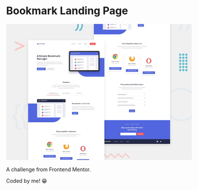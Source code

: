 # Bookmark Landing Page

![Design preview for the Bookmark landing page coding challenge](./design/desktop-preview.jpg)

A challenge from Frontend Mentor.

Coded by me! 😁